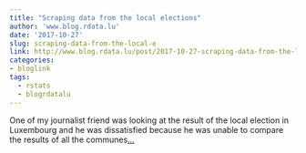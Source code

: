```yaml
---
title: "Scraping data from the local elections"
author: 'www.blog.rdata.lu'
date: '2017-10-27'
slug: scraping-data-from-the-local-e
link: http://www.blog.rdata.lu/post/2017-10-27-scraping-data-from-the-local-elections/
categories:
- bloglink
tags:
  - rstats
  - blogrdatalu
---
```


One of my journalist friend was looking at the result of the local election in Luxembourg and he was dissatisfied because he was unable to compare the results of all the communes[... <i class="fas fa-external-link-alt"></i>](http://www.blog.rdata.lu/post/2017-10-27-scraping-data-from-the-local-elections/)

